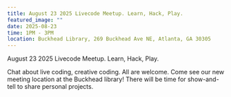 ```yaml
---
title: August 23 2025 Livecode Meetup. Learn, Hack, Play.
featured_image: ""
date: 2025-08-23
time: 1PM - 3PM
location: Buckhead Library, 269 Buckhead Ave NE, Atlanta, GA 30305
---
```

August 23 2025 Livecode Meetup. Learn, Hack, Play.

Chat about live coding, creative coding. All are welcome. Come see our new meeting location at the Buckhead library! There will be time for show-and-tell to share personal projects.
